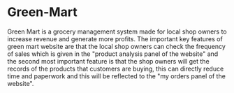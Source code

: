 # Green-Mart
Green Mart is a grocery management system made for local shop owners to increase revenue and generate more profits. The important key features of green mart website are that the local shop owners can check the frequency of sales which is given in the "product analysis panel of the website" and the second most important feature is that the shop owners will get the records of the products that customers are buying, this can directly reduce time and paperwork and this will be reflected to the "my orders panel of the website".
